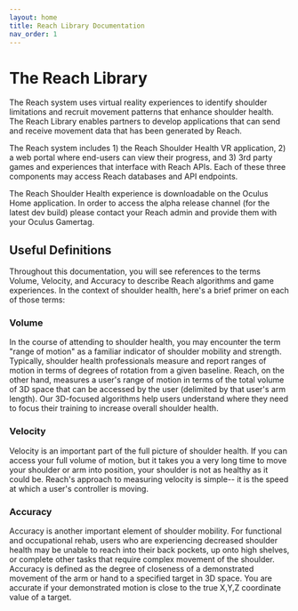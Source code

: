 ```yaml
---
layout: home
title: Reach Library Documentation
nav_order: 1
---
```


# The Reach Library 

The Reach system uses virtual reality experiences to identify shoulder limitations and recruit movement patterns that enhance shoulder health. The Reach Library enables partners to develop applications that can send and receive movement data that has been generated by Reach.

The Reach system includes 1) the Reach Shoulder Health VR application, 2) a web portal where end-users can view their progress, and 3) 3rd party games and experiences that interface with Reach APIs. Each of these three components may access Reach databases and API endpoints.

The Reach Shoulder Health experience is downloadable on the Oculus Home application. In order to access the alpha release channel (for the latest dev build) please contact your Reach admin and provide them with your Oculus Gamertag.

## Useful Definitions

Throughout this documentation, you will see references to the terms Volume, Velocity, and Accuracy to describe Reach algorithms and game experiences. In the context of shoulder health, here's a brief primer on each of those terms:

### Volume

In the course of attending to shoulder health, you may encounter the term "range of motion" as a familiar indicator of shoulder mobility and strength. Typically, shoulder health professionals measure and report ranges of motion in terms of degrees of rotation from a given baseline. Reach, on the other hand, measures a user's range of motion in terms of the total volume of 3D space that can be accessed by the user (delimited by that user's arm length). Our 3D-focused algorithms help users understand where they need to focus their training to increase overall shoulder health.

### Velocity

Velocity is an important part of the full picture of shoulder health. If you can access your full volume of motion, but it takes you a very long time to move your shoulder or arm into position, your shoulder is not as healthy as it could be. Reach's approach to measuring velocity is simple-- it is the speed at which a user's controller is moving. 

### Accuracy

Accuracy is another important element of shoulder mobility. For functional and occupational rehab, users who are experiencing decreased shoulder health may be unable to reach into their back pockets, up onto high shelves, or complete other tasks that require complex movement of the shoulder. Accuracy is defined as the degree of closeness of a demonstrated movement of the arm or hand to a specified target in 3D space. You are accurate if your demonstrated motion is close to the true X,Y,Z coordinate value of a target. 






